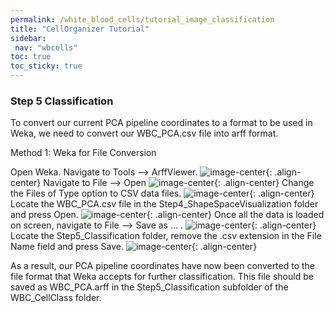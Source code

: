 ```yaml
---
permalink: /white_blood_cells/tutorial_image_classification
title: "CellOrganizer Tutorial"
sidebar:
 nav: "wbcells"
toc: true
toc_sticky: true
---
```


### Step 5 Classification

To convert our current PCA pipeline coordinates to a format to be used in Weka, we need to convert our WBC_PCA.csv file into arff format.

Method 1: Weka for File Conversion

Open Weka.
Navigate to Tools --> ArffViewer.
![image-center](../assets/images/cellorg_step_2.png){: .align-center}
Navigate to File --> Open
![image-center](../assets/images/cellorg_step_3.png){: .align-center}
Change the Files of Type option to CSV data files.
![image-center](../assets/images/cellorg_step_4.png){: .align-center}
Locate the WBC_PCA.csv file in the Step4_ShapeSpaceVisualization folder and press Open.
![image-center](../assets/images/cellorg_step_5.png){: .align-center}
Once all the data is loaded on screen, navigate to File --> Save as … .
![image-center](../assets/images/cellorg_step_6.png){: .align-center}
Locate the Step5_Classification folder, remove the .csv extension in the File Name field and press Save.
![image-center](../assets/images/cellorg_step_7.png){: .align-center}

As a result, our PCA pipeline coordinates have now been converted to the file format that Weka accepts for further classification. This file should be saved as WBC_PCA.arff in the Step5_Classification subfolder of the WBC_CellClass folder.
